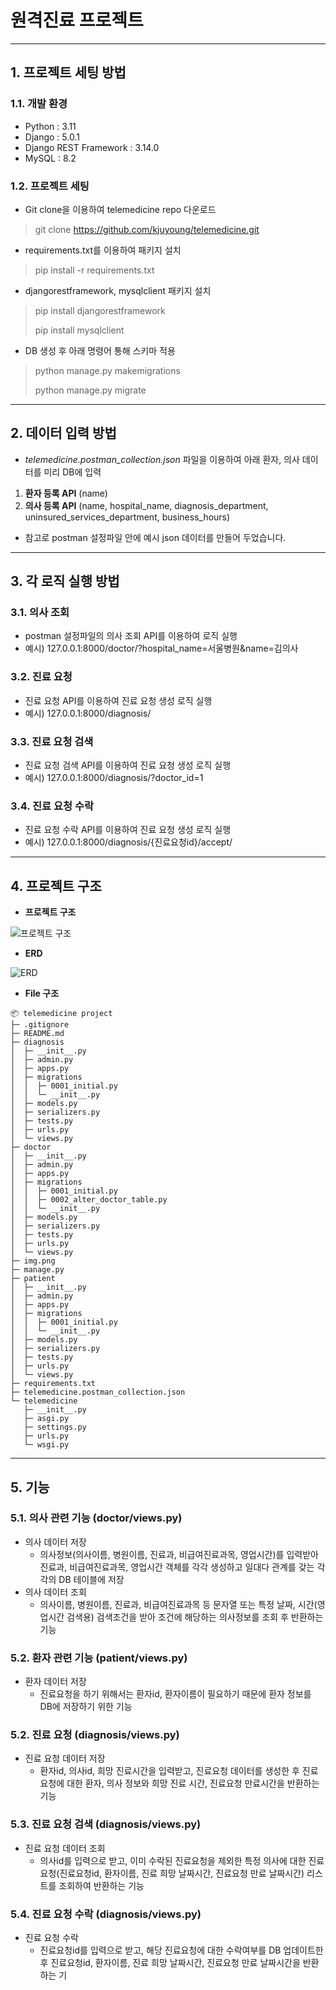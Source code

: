 # 원격진료 프로젝트

---
## 1. 프로젝트 세팅 방법
### 1.1. 개발 환경
 - Python : 3.11
 - Django : 5.0.1
 - Django REST Framework : 3.14.0
 - MySQL : 8.2
### 1.2. 프로젝트 세팅
- Git clone을 이용하여 telemedicine repo 다운로드
> git clone https://github.com/kjuyoung/telemedicine.git

- requirements.txt를 이용하여 패키지 설치
> pip install -r requirements.txt

- djangorestframework, mysqlclient 패키지 설치
> pip install djangorestframework
>
> pip install mysqlclient

- DB 생성 후 아래 명령어 통해 스키마 적용
> python manage.py makemigrations
> 
> python manage.py migrate

***
## 2. 데이터 입력 방법
- _telemedicine.postman_collection.json_ 파일을 이용하여 아래 환자, 의사 데이터를 미리 DB에 입력
1. **환자 등록 API** (name)
2. **의사 등록 API** (name, hospital_name, diagnosis_department, uninsured_services_department, business_hours)

- 참고로 postman 설정파일 안에 예시 json 데이터를 만들어 두었습니다. 

***
## 3. 각 로직 실행 방법
### 3.1. 의사 조회
- postman 설정파일의 의사 조회 API를 이용하여 로직 실행
- 예시) 127.0.0.1:8000/doctor/?hospital_name=서울병원&name=김의사 

### 3.2. 진료 요청
- 진료 요청 API를 이용하여 진료 요청 생성 로직 실행
- 예시) 127.0.0.1:8000/diagnosis/

### 3.3. 진료 요청 검색
- 진료 요청 검색 API를 이용하여 진료 요청 생성 로직 실행
- 예시) 127.0.0.1:8000/diagnosis/?doctor_id=1

### 3.4. 진료 요청 수락
- 진료 요청 수락 API를 이용하여 진료 요청 생성 로직 실행
- 예시) 127.0.0.1:8000/diagnosis/{진료요청id}/accept/

***
## 4. 프로젝트 구조
- **프로젝트 구조**

![프로젝트 구조](img_3.png)

  
- **ERD**

![ERD](img.png)


- **File 구조**
```
📦 telemedicine project
├─ .gitignore
├─ README.md
├─ diagnosis
│  ├─ __init__.py
│  ├─ admin.py
│  ├─ apps.py
│  ├─ migrations
│  │  ├─ 0001_initial.py
│  │  └─ __init__.py
│  ├─ models.py
│  ├─ serializers.py
│  ├─ tests.py
│  ├─ urls.py
│  └─ views.py
├─ doctor
│  ├─ __init__.py
│  ├─ admin.py
│  ├─ apps.py
│  ├─ migrations
│  │  ├─ 0001_initial.py
│  │  ├─ 0002_alter_doctor_table.py
│  │  └─ __init__.py
│  ├─ models.py
│  ├─ serializers.py
│  ├─ tests.py
│  ├─ urls.py
│  └─ views.py
├─ img.png
├─ manage.py
├─ patient
│  ├─ __init__.py
│  ├─ admin.py
│  ├─ apps.py
│  ├─ migrations
│  │  ├─ 0001_initial.py
│  │  └─ __init__.py
│  ├─ models.py
│  ├─ serializers.py
│  ├─ tests.py
│  ├─ urls.py
│  └─ views.py
├─ requirements.txt
├─ telemedicine.postman_collection.json
└─ telemedicine
   ├─ __init__.py
   ├─ asgi.py
   ├─ settings.py
   ├─ urls.py
   └─ wsgi.py
```

***
## 5. 기능
### 5.1. 의사 관련 기능 (doctor/views.py)
- 의사 데이터 저장
  - 의사정보(의사이름, 병원이름, 진료과, 비급여진료과목, 영업시간)를 입력받아 진료과, 비급여진료과목, 영업시간 객체를 각각 생성하고 일대다 관계를 갖는 각각의 DB 테이블에 저장
- 의사 데이터 조회
  - 의사이름, 병원이름, 진료과, 비급여진료과목 등 문자열 또는 특정 날짜, 시간(영업시간 검색용) 검색조건을 받아 조건에 해당하는 의사정보를 조회 후 반환하는 기능

### 5.2. 환자 관련 기능 (patient/views.py)
- 환자 데이터 저장
  - 진료요청을 하기 위해서는 환자id, 환자이름이 필요하기 때문에 환자 정보를 DB에 저장하기 위한 기능

### 5.2. 진료 요청 (diagnosis/views.py)
- 진료 요청 데이터 저장
  - 환자id, 의사id, 희망 진료시간을 입력받고, 진료요청 데이터를 생성한 후 진료요청에 대한 환자, 의사 정보와 희망 진료 시간, 진료요청 만료시간을 반환하는 기능

### 5.3. 진료 요청 검색 (diagnosis/views.py)
- 진료 요청 데이터 조회
  - 의사id를 입력으로 받고, 이미 수락된 진료요청을 제외한 특정 의사에 대한 진료요청(진료요청id, 환자이름, 진료 희망 날짜시간, 진료요청 만료 날짜시간) 리스트를 조회하여 반환하는 기능

### 5.4. 진료 요청 수락 (diagnosis/views.py)
- 진료 요청 수락
  - 진료요청id를 입력으로 받고, 해당 진료요청에 대한 수락여부를 DB 업데이트한 후 진료요청id, 환자이름, 진료 희망 날짜시간, 진료요청 만료 날짜시간을 반환하는 기

